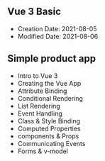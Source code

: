 ## Vue 3 Basic 

- Creation Date: 2021-08-05
- Modified Date: 2021-08-06
## Simple product app

* Intro to Vue 3
* Creating the Vue App
* Attribute Binding
* Conditional Rendering
* List Rendering
* Event Handling
* Class & Style Binding
* Computed Properties
* components & Props
* Communicating Events
* Forms & v-model